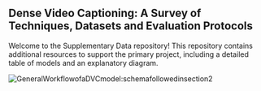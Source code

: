 
## Dense Video Captioning: A Survey of Techniques, Datasets and Evaluation  Protocols


Welcome to the Supplementary Data repository! This repository contains additional resources to support the primary project, including a detailed table of models and an explanatory diagram.



![GeneralWorkflowofaDVCmodel:schemafollowedinsection2](URL-to-image)
